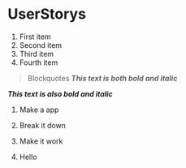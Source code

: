 # UserStorys
 1. First item
 2. Second item
 3. Third item
 4. Fourth item

> Blockquotes
**_This text is both bold and italic_**

__*This text is also bold and italic*__
1. Make a app

2. Break it down

3. Make it work

4. Hello


